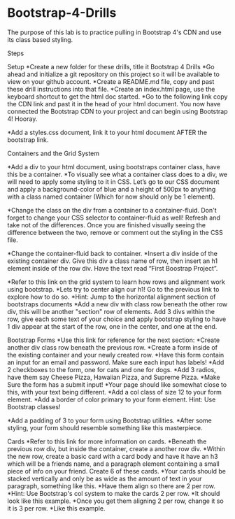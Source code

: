 # Bootstrap-4-Drills

The purpose of this lab is to practice pulling in Bootstrap 4's CDN and use its class based styling.

Steps

Setup
*Create a new folder for these drills, title it Bootstrap 4 Drills
*Go ahead and initialize a git repository on this project so it will be available to view on your github account.
*Create a README.md file, copy and past these drill instructions into that file.
*Create an index.html page, use the keyboard shortcut to get the html doc started.
*Go to the following link copy the CDN link and past it in the head of your html document.
You now have connected the Bootstrap CDN to your project and can begin using Bootstrap 4! Hooray.

*Add a styles.css document, link it to your html document AFTER the bootstrap link.

Containers and the Grid System

*Add a div to your html document, using bootstraps container class, have this be a container.
*To visually see what a container class does to a div, we will need to apply some styling to it in CSS. Let’s go to our CSS document and apply a background-color of blue and a height of 500px to anything with a class named container (Which for now should only be 1 element).

*Change the class on the div from a container to a container-fluid. Don't forget to change your CSS selector to container-fluid as well! Refresh and take not of the differences. Once you are finished visually seeing the difference between the two, remove or comment out the styling in the CSS file.

*Change the container-fluid back to container.
*Insert a div inside of the existing container div. Give this div a class name of row, then insert an h1 element inside of the row div. Have the text read “First Boostrap Project”.

*Refer to this link on the grid system to learn how rows and alignment work using bootstrap.
*Lets try to center align our h1! Go to the previous link to explore how to do so.
*Hint: Jump to the horizontal alignment section of bootstraps documents
*Add a new div with class row beneath the other row div, this will be another "section" row of elements. Add 3 divs within the row, give each some text of your choice and apply bootstrap styling to have 1 div appear at the start of the row, one in the center, and one at the end.

Bootstrap Forms
*Use this link for reference for the next section:
*Create another div class row beneath the previous row.
*Create a form inside of the existing container and your newly created row.
*Have this form contain an input for an email and password. Make sure each input has labels!
*Add 2 checkboxes to the form, one for cats and one for dogs.
*Add 3 radios, have them say Cheese Pizza, Hawaiian Pizza, and Supreme Pizza.
*Make Sure the form has a submit input!
*Your page should like somewhat close to this, with your text being different.
*Add a col class of size 12 to your form element.
*Add a border of color primary to your form element.
Hint: Use Bootstrap classes!

*Add a padding of 3 to your form using Bootstrap utilities.
*After some styling, your form should resemble something like this masterpiece.

Cards
*Refer to this link for more information on cards.
*Beneath the previous row div, but inside the container, create a another row div.
*Within the new row, create a basic card with a card body and have it have an h3 which will be a friends name, and a paragraph element containing a small piece of info on your friend. Create 6 of these cards.
*Your cards should be stacked vertically and only be as wide as the amount of text in your paragraph, something like this.
*Have them align so there are 2 per row.
*Hint: Use Bootstrap's col system to make the cards 2 per row.
*It should look like this example.
*Once you get them aligning 2 per row, change it so it is 3 per row.
*Like this example.

